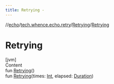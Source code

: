 ```yaml
---
title: Retrying -
---
```

//[echo](../../index.md)/[tech.whence.echo.retry](../index.md)/[Retrying](index.md)/[Retrying](-retrying.md)



# Retrying  
[jvm]  
Content  
fun [Retrying](-retrying.md)()  
fun [Retrying](-retrying.md)(times: [Int](https://kotlinlang.org/api/latest/jvm/stdlib/kotlin/-int/index.html), elapsed: [Duration](https://docs.oracle.com/javase/8/docs/api/java/time/Duration.html))  



